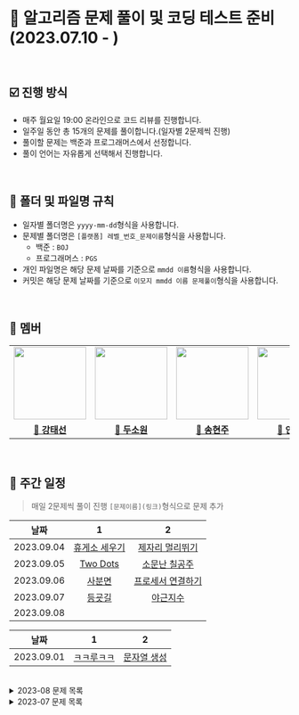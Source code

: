 # 💯 알고리즘 문제 풀이 및 코딩 테스트 준비 (2023.07.10 - )

<br />

## ☑️ 진행 방식

- 매주 월요일 19:00 온라인으로 코드 리뷰를 진행합니다.
- 일주일 동안 총 15개의 문제를 풀이합니다.(일자별 2문제씩 진행)
- 풀이할 문제는 백준과 프로그래머스에서 선정합니다.
- 풀이 언어는 자유롭게 선택해서 진행합니다.

<br />

## 📝 폴더 및 파일명 규칙

- 일자별 폴더명은 `yyyy-mm-dd`형식을 사용합니다.
- 문제별 폴더명은 `[플랫폼] 레벨_번호_문제이름`형식을 사용합니다.
  - 백준 : `BOJ`
  - 프로그래머스 : `PGS`
- 개인 파일명은 해당 문제 날짜를 기준으로 `mmdd 이름`형식을 사용합니다.
- 커밋은 해당 문제 날짜를 기준으로 `이모지 mmdd 이름 문제풀이`형식을 사용합니다.

<br />

## 🐥 멤버

<table>
 <tr>
    <td align="center"><a href="https://github.com/Taesun0727"><img src="https://avatars.githubusercontent.com/Taesun0727" width="130px;" alt=""></a></td>
    <td align="center"><a href="https://github.com/sw0610"><img src="https://avatars.githubusercontent.com/sw0610" width="130px;" alt=""></a></td>
    <td align="center"><a href="https://github.com/shyunju7"><img src="https://avatars.githubusercontent.com/shyunju7" width="130px;" alt=""></a></td>
    <td align="center"><a href="https://github.com/taebong1012"><img src="https://avatars.githubusercontent.com/taebong1012" width="130px;" alt=""></a></td>
    <td align="center"><a href="https://github.com/Jung-jin-su"><img src="https://avatars.githubusercontent.com/Jung-jin-su" width="130px;" alt=""></a></td>
  </tr>
  <tr>
    <td align="center"><a href="https://github.com/Taesun0727"><b>🦈 강태선</b></a></td>
    <td align="center"><a href="https://github.com/sw0610"><b>🐣 두소원</b></a></td>
    <td align="center"><a href="https://github.com/shyunju7"><b>🐶 송현주</b></a></td>
    <td align="center"><a href="https://github.com/taebong1012"><b>🐳 안태현</b></a></td>
    <td align="center"><a href="https://github.com/Jung-jin-su"><b>🦕 정진수</b></a></td>
  </tr>
</table>

<br/>

## 📅 주간 일정

> 매일 2문제씩 풀이 진행
> `[문제이름](링크)`형식으로 문제 추가


|    날짜    |                       1                       |                                           2                                           |
| :--------: | :-------------------------------------------: | :-----------------------------------------------------------------------------------: |
| 2023.09.04 | [휴게소 세우기](https://www.acmicpc.net/problem/1477) | [제자리 멀리뛰기](https://www.acmicpc.net/problem/6209) |
| 2023.09.05 | [Two Dots](https://www.acmicpc.net/problem/16929) | [소문난 칠공주](https://www.acmicpc.net/problem/1941) |
| 2023.09.06 | [사분면](https://www.acmicpc.net/problem/1891) | [프로세서 연결하기](https://swexpertacademy.com/main/code/problem/problemDetail.do?contestProbId=AV4suNtaXFEDFAUf&categoryId=AV4suNtaXFEDFAUf&categoryType=CODE&problemTitle=&orderBy=RECOMMEND_COUNT&selectCodeLang=ALL&select-1=&pageSize=10&pageIndex=1) |
| 2023.09.07 | [등굣길](https://school.programmers.co.kr/learn/courses/30/lessons/42898) | [야근지수](https://school.programmers.co.kr/learn/courses/30/lessons/12927) |
| 2023.09.08 | []() | []() |


|    날짜    |                       1                       |                                           2                                           |
| :--------: | :-------------------------------------------: | :-----------------------------------------------------------------------------------: |
| 2023.09.01 | [ㅋㅋ루ㅋㅋ](https://www.acmicpc.net/problem/20442) | [문자열 생성](https://www.acmicpc.net/problem/6137) |

<br/>

<details>
<summary>2023-08 문제 목록</summary>
  
|    날짜    |                                         1                                          |                                               2                                               |
| :--------: | :-------------------------------------------------------: | :----------------------------------------------------------------------------------: |
| 2023.08.01 | [피리 부는 사나이](https://www.acmicpc.net/problem/16724) |   [자물쇠와 열쇠](https://school.programmers.co.kr/learn/courses/30/lessons/60059)   |
| 2023.08.02 |      [리모컨](https://www.acmicpc.net/problem/1107)       | [코딩 테스트 공부](https://school.programmers.co.kr/learn/courses/30/lessons/118668) |
| 2023.08.03 |    [비밀 모임](https://www.acmicpc.net/problem/13424)     |                [양 구출 작전](https://www.acmicpc.net/problem/16437)                 |
| 2023.08.07 | [해킹](https://www.acmicpc.net/problem/10282) | [파괴되지 않은 건물](https://school.programmers.co.kr/learn/courses/30/lessons/92344) |
| 2023.08.08 | [사회망 서비스(SNS)](https://www.acmicpc.net/problem/2533) | [게임 닉네임](https://www.acmicpc.net/problem/16934) |
| 2023.08.09 | [합승 택시 요금](https://school.programmers.co.kr/learn/courses/30/lessons/72413) | [틱택토](https://www.acmicpc.net/problem/7682) |
| 2023.08.10 | [파티](https://www.acmicpc.net/problem/1238) |  [보석 쇼핑](https://school.programmers.co.kr/learn/courses/30/lessons/67258)  |
| 2023.08.11 | [합이 0](https://www.acmicpc.net/problem/3151) | [광고삽입](https://school.programmers.co.kr/learn/courses/30/lessons/72414) |
| 2023.08.14 |  [도둑 🥷](https://www.acmicpc.net/problem/13422)  |  [좋다 🥰](https://www.acmicpc.net/problem/1253)  |
| 2023.08.15 |  [🎵니가 싫어 싫어 너무 싫어 싫어 오지 마 내게 찝쩍대지마🎵](https://www.acmicpc.net/problem/20440)  |  [부대복귀 🪖](https://school.programmers.co.kr/learn/courses/30/lessons/132266)  |
| 2023.08.16 |  [중량제한 🤚](https://www.acmicpc.net/problem/1939)  |  [불우이웃돕기 🧑‍🦼](https://www.acmicpc.net/problem/1414)  |
| 2023.08.17 |  [우주신과의 교감 👽](https://www.acmicpc.net/problem/1774)  |  [경주로 건설 🏎️](https://school.programmers.co.kr/learn/courses/30/lessons/67259)  |
| 2023.08.18 |  [가장 가까운 공통 조상 🎅](https://www.acmicpc.net/problem/3584)  |  [월드컵 ⚽️](https://www.acmicpc.net/problem/6987)  |
| 2023.08.21 | [사탕가게](https://www.acmicpc.net/problem/4781) | [풍선 터트리기](https://school.programmers.co.kr/learn/courses/30/lessons/68646) |
| 2023.08.22 | [좋은수열](https://www.acmicpc.net/problem/2661) | [도서관](https://www.acmicpc.net/problem/1461) |
| 2023.08.23 | [벽타기](https://www.acmicpc.net/problem/23563) | [욕심쟁이 판다](https://www.acmicpc.net/problem/1937) |
| 2023.08.24 | [Puyo Puyo](https://www.acmicpc.net/problem/11559) | [카드 섞기](https://www.acmicpc.net/problem/1091) |
| 2023.08.25 | [거울 설치](https://www.acmicpc.net/problem/2151) | [단어 변환](https://school.programmers.co.kr/learn/courses/30/lessons/43163) |
| 2023.08.28 | [팀배분](https://www.acmicpc.net/problem/1953) | [정육점](https://www.acmicpc.net/problem/2258) |
| 2023.08.29 | [순회강연](https://www.acmicpc.net/problem/2109) | [운동](https://www.acmicpc.net/problem/1956) |
| 2023.08.30 | [타일 채우기](https://www.acmicpc.net/problem/2133) | [고냥이](https://www.acmicpc.net/problem/16472) |
| 2023.08.31 | [알고스팟](https://www.acmicpc.net/problem/1261) | [정수삼각형](https://school.programmers.co.kr/learn/courses/30/lessons/43105) |
</details>


<details>
<summary>2023-07 문제 목록</summary>

|    날짜    |                                         1                                          |                                               2                                               |                                        3                                        |
| :--------: | :--------------------------------------------------------------------------------: | :-------------------------------------------------------------------------------------------: | :-----------------------------------------------------------------------------: |
| 2023.07.10 |              [겹치는 건 싫어](https://www.acmicpc.net/problem/20922)               |                       [입국심사](https://www.acmicpc.net/problem/3079)                        |   [여행경로](https://school.programmers.co.kr/learn/courses/30/lessons/43164)   |
| 2023.07.11 |               [줄어들지 않아](https://www.acmicpc.net/problem/2688)                |                        [도서관](https://www.acmicpc.net/problem/1461)                         |  [베스트앨범](https://school.programmers.co.kr/learn/courses/30/lessons/42579)  |
| 2023.07.12 |                [테트로미노](https://www.acmicpc.net/problem/14500)                 |                       [내리막길](https://www.acmicpc.net/problem/1520)                        |    [등대](https://school.programmers.co.kr/learn/courses/30/lessons/133500)     |
| 2023.07.13 |                   [토마토](https://www.acmicpc.net/problem/7576)                   |                         [치즈](https://www.acmicpc.net/problem/2636)                          | [카운트 다운](https://school.programmers.co.kr/learn/courses/30/lessons/131129) |
| 2023.07.14 | [디스크 컨트롤러](https://school.programmers.co.kr/learn/courses/30/lessons/42627) |                      [인구 이동](https://www.acmicpc.net/problem/16234)                       |                [단어 수학](https://www.acmicpc.net/problem/1339)                |
| 2023.07.17 |                [다리 만들기](https://www.acmicpc.net/problem/2146)                 |       [사라지는 발판](https://school.programmers.co.kr/learn/courses/30/lessons/92345)        |                                        -                                        |
| 2023.07.18 |                  [두 용액](https://www.acmicpc.net/problem/2470)                   |         [단속카메라](https://school.programmers.co.kr/learn/courses/30/lessons/42884)         |                                        -                                        |
| 2023.07.19 |                    [물통](https://www.acmicpc.net/problem/2251)                    |                        [친구비](https://www.acmicpc.net/problem/16562)                        |                                        -                                        |
| 2023.07.20 |                   [스도쿠](https://www.acmicpc.net/problem/2580)                   |                        [동전 1](https://www.acmicpc.net/problem/2293)                         |                                        -                                        |
| 2023.07.21 |               [이진 검색 트리](https://www.acmicpc.net/problem/5639)               |                 [체스판 다시 칠하기 2](https://www.acmicpc.net/problem/25682)                 |                                        -                                        |
| 2023.07.24 |                 [회전초밥](https://www.acmicpc.net/problem/15961)                  |        [섬 연결하기](https://school.programmers.co.kr/learn/courses/30/lessons/42861)         |                                        -                                        |
| 2023.07.25 |                     [배](https://www.acmicpc.net/problem/1092)                     | [k진수에서 소수 개수 구하기](https://school.programmers.co.kr/learn/courses/30/lessons/92335) |                                        -                                        |
| 2023.07.26 |                  [게임개발](https://www.acmicpc.net/problem/1516)                  |                 [같이 눈사람 만들래?](https://www.acmicpc.net/problem/20366)                  |                                        -                                        |
| 2023.07.27 |                 [RGB거리 2](https://www.acmicpc.net/problem/17404)                 |        [불량 사용자](https://school.programmers.co.kr/learn/courses/30/lessons/64064)         |                                        -                                        |
| 2023.07.28 |                    [LCS](https://www.acmicpc.net/problem/9251)                     |          [에어컨](https://school.programmers.co.kr/learn/courses/30/lessons/214289)           |                                        -                                        |
| 2023.07.31 |                 [줄 세우기](https://www.acmicpc.net/problem/2252)                  | [연속 펄스 부분 수열의 합](https://school.programmers.co.kr/learn/courses/30/lessons/161988)  |                                        -                                        |

</details>
